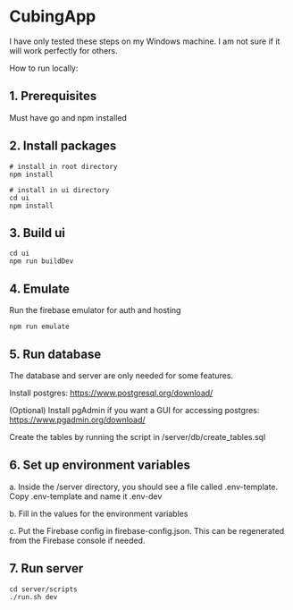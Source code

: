 # CubingApp

I have only tested these steps on my Windows machine. I am not sure if it will work perfectly for others.

How to run locally:

## 1. Prerequisites

Must have go and npm installed

## 2. Install packages
```
# install in root directory
npm install

# install in ui directory
cd ui
npm install
```

## 3. Build ui

```
cd ui
npm run buildDev
```

## 4. Emulate

Run the firebase emulator for auth and hosting
```
npm run emulate
```

## 5. Run database

The database and server are only needed for some features.

Install postgres: https://www.postgresql.org/download/

(Optional) Install pgAdmin if you want a GUI for accessing postgres: https://www.pgadmin.org/download/

Create the tables by running the script in /server/db/create_tables.sql

## 6. Set up environment variables

a. Inside the /server directory, you should see a file called .env-template. Copy .env-template and name it .env-dev

b. Fill in the values for the environment variables

c. Put the Firebase config in firebase-config.json. This can be regenerated from the Firebase console if needed.

## 7. Run server

```
cd server/scripts
./run.sh dev
```